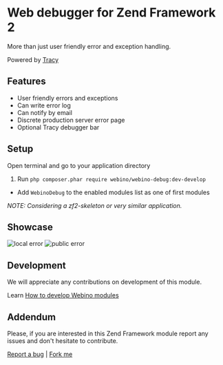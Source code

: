 # Web debugger for Zend Framework 2


More than just user friendly error and exception handling.

  Powered by [Tracy](https://github.com/nette/tracy)

## Features

- User friendly errors and exceptions
- Can write error log
- Can notify by email
- Discrete production server error page
- Optional Tracy debugger bar

## Setup

Open terminal and go to your application directory

1. Run `php composer.phar require webino/webino-debug:dev-develop`
- Add `WebinoDebug` to the enabled modules list as one of first modules

*NOTE: Considering a zf2-skeleton or very similar application.*

## Showcase

![local error](https://github.com/webino/WebinoDebug/blob/develop/dev-error.png "Errors & Exceptions")
![public error](https://github.com/webino/WebinoDebug/blob/develop/public-error.png "Title")

## Development

We will appreciate any contributions on development of this module.

Learn [How to develop Webino modules](https://github.com/webino/Webino/wiki/How-to-develop-Webino-modules)

## Addendum

  Please, if you are interested in this Zend Framework module report any issues and don't hesitate to contribute.

[Report a bug](https://github.com/webino/WebinoDebug/issues) | [Fork me](https://github.com/webino/WebinoDebug)
